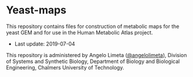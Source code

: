 # Yeast-maps
This repository contains files for construction of metabolic maps for the yeast GEM and for use in the Human Metabolic Atlas project.

* Last update: 2019-07-04

This repository is administered by Angelo Limeta ([@angelolimeta](https://github.com/angelolimeta)), Division of Systems and Synthetic Biology, Department of Biology and Biological Engineering, Chalmers University of Technology.
